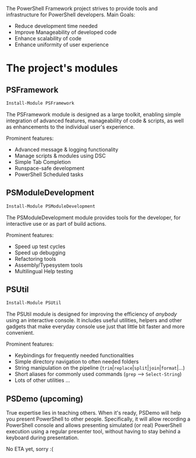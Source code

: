 The PowerShell Framework project strives to provide tools and infrastructure for PowerShell developers.
Main Goals:

 - Reduce development time needed
 - Improve Manageability of developed code
 - Enhance scalability of code
 - Enhance uniformity of user experience


# The project's modules

## PSFramework

```powershell
Install-Module PSFramework
```

The PSFramework module is designed as a large toolkit, enabling simple integration of advanced features, manageability of code & scripts, as well as enhancements to the individual user's experience.

Prominent features:

 - Advanced message & logging functionality
 - Manage scripts & modules using DSC
 - Simple Tab Completion
 - Runspace-safe development
 - PowerShell Scheduled tasks

## PSModuleDevelopment

```powershell
Install-Module PSModuleDevelopment
```

The PSModuleDevelopment module provides tools for the developer, for interactive use or as part of build actions.

Prominent features:

 - Speed up test cycles
 - Speed up debugging
 - Refactoring tools
 - Assembly/Typesystem tools
 - Multilingual Help testing

## PSUtil

```powershell
Install-Module PSUtil
```

The PSUtil module is designed for improving the efficiency of _anybody_ using an interactive console. It includes useful utilities, helpers and other gadgets that make everyday console use just that little bit faster and more convenient.

Prominent features:

 - Keybindings for frequently needed functionalities
 - Simple directory navigation to often needed folders
 - String manipulation on the pipeline (`trim`|`replace`|`split`|`join`|`format`|...)
 - Short aliases for commonly used commands (`grep` --> `Select-String`)
 - Lots of other utilities ...

## PSDemo (upcoming)

True expertise lies in teaching others. When it's ready, PSDemo will help you present PowerShell to other people.
Specifically, it will allow recording a PowerShell console and allows presenting simulated (or real) PowerShell execution using a regular presenter tool, without having to stay behind a keyboard during presentation.

No ETA yet, sorry :(
